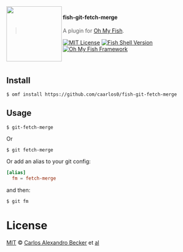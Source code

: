 <img src="https://cdn.rawgit.com/oh-my-fish/oh-my-fish/e4f1c2e0219a17e2c748b824004c8d0b38055c16/docs/logo.svg" align="left" width="144px" height="144px"/>

#### fish-git-fetch-merge
> A plugin for [Oh My Fish][omf-link].

[![MIT License](https://img.shields.io/badge/license-MIT-007EC7.svg?style=flat-square)](/LICENSE)
[![Fish Shell Version](https://img.shields.io/badge/fish-v3.0.0-007EC7.svg?style=flat-square)](https://fishshell.com)
[![Oh My Fish Framework](https://img.shields.io/badge/Oh%20My%20Fish-Framework-007EC7.svg?style=flat-square)](https://www.github.com/oh-my-fish/oh-my-fish)

<br/>


## Install

```fish
$ omf install https://github.com/caarlos0/fish-git-fetch-merge
```


## Usage

```fish
$ git-fetch-merge
```

Or

```fish
$ git fetch-merge
```

Or add an alias to your git config:

```conf
[alias]
  fm = fetch-merge
```

and then:

```fish
$ git fm
```

# License

[MIT][mit] © [Carlos Alexandro Becker][author] et [al][contributors]


[mit]:            https://opensource.org/licenses/MIT
[author]:         https://github.com/caarlos0
[contributors]:   https://github.com/caarlos0/fish-git-fetch-merge/graphs/contributors
[omf-link]:       https://www.github.com/oh-my-fish/oh-my-fish

[license-badge]:  https://img.shields.io/badge/license-MIT-007EC7.svg?style=flat-square
